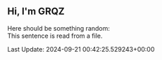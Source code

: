 ## Hi, I'm GRQZ
Here should be something random:  
This sentence is read from a file.


Last Update: 2024-09-21 00:42:25.529243+00:00
